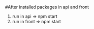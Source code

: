 #After installed packages in api and front

1) run in api => npm start 
2) run in front => npm start